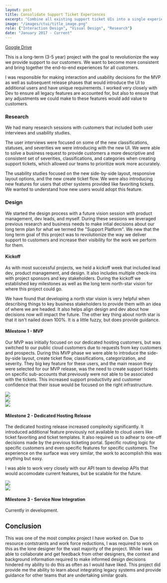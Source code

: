 ```yaml
---
layout: post
title: Consolidate Support Ticket Experiences
excerpt: "Combine all existing support ticket UIs into a single experience that can be evovled to support the future of Fanatical Support."
image: "/images/ctui/title_image.png"
role: {"Interaction Design", "Visual Design", "Research"}
date: "January 2017 - Current"
---
```


<a class="push-right" target="_blank" href="https://drive.google.com/open?id=1PkzC53YOEMzmD3r2zrtk7gsEg7Hcuy4w">Google Drive</a>
<p>
	This is a long-term (3-5 year) project with the goal to revolutionize the way we provide support to our customers. We want to become more consistent and bring together the end-to-end experiences for all customers. </p><p>I was responsible for making interaction and usability decisions for the MVP as well as subsequent release phases that would introduce the UI to additional users and have unique requirements. I worked very closely with Dev to ensure all legacy features are accounted for, but also to ensure that any adjustments we could make to these features would add value to customers. 
</p>
<h3>Research</h3>
<p>
	We had many research sessions with customers that included both user interviews and usability studies. </p> <p>The user interviews were focused on some of the new classifications, statuses, and severities we were introducing with the new UI. We were able to solve a business request to provide customers a more descriptive and consistent set of severities, classifications, and categories when creating support tickets, which allowed our teams to prioritize work more accurately. 
</p>
<p>
	The usability studies focused on the new side-by-side layout, responsive layout options, and the new create ticket flow. We were also introducing new features for users that other systems provided like favoriting tickets. We wanted to understand how new users would adopt this feature. 
</p>
<h3>Design</h3>
<p>
	We started the design process with a future vision session with product management, dev leads, and myself. During these sessions we leveraged previous research and business needs to make intial decisions about our long term plan for what we termed the "Support Platform". We new that the long term goal of this project was to revolutionize the way we deliver support to customers and increase their visibility for the work we perform for them.
</p>
<h4>Kickoff</h4>
<p>
	As with most successful projects, we held a kickoff week that included lead dev, product management, and design. It also includes multiple check-ins with project sponsors and key stakeholders. During the kickoff we established key milestones as well as the long term north-star vision for where this project could go.
</p>
<p>
	We have found that developing a north star vision is very helpful when describing things to key business stakeholders to provide them with an idea of where we are headed. It also helps align design and dev about how decisions now will impact the future. The other key thing about north star is that it isn't nailed down 100%. It is a little fuzzy, but does provide guidance. 
</p>
<h4>Milestone 1 - MVP</h4>

<p>
	Our MVP was initially focused on our dedicated hosting customers, but was switched to our public cloud customers due to requests from key customers and prospects. During this MVP phase we were able to introduce the side-by-side layout, create ticket flow, classifications, categorization, and severity. They big key feature for these users, and the main reason they were selected for our MVP release, was the need to create support tickets on specific sub-accounts that previously were not able to be associated with the tickets. This increased support productivity and customer confidence that their issue would be focused on the right infrastructure. 
</p>
<div class="row">
	<a href="https://drive.google.com/open?id=1dQozBjiKAMozMgVyhUGUlVj5oUsCWCsT" target="_blank">
	<img class="post-img" src="{{ site.baseurl }}/images/ctui/user_flows.png"></a>
</div>
<div class="row">
	<a href="https://drive.google.com/open?id=1dmrOYSts_0dbW4At_czK25EAzSnNysn5" target="_blank">
	<img class="post-img" src="{{ site.baseurl }}/images/ctui/Severity_Exploration.png"></a>
</div>
<div class="row"><a href="https://drive.google.com/open?id=1rsPXR0iQ1IXnv_Bo04niHVk3KVZsSCk6" target="_blank">
	<img class="post-img" src="{{ site.baseurl }}/images/ctui/source_of_truth_v1.png"></a>
</div>
<h4>Milestone 2 - Dedicated Hosting Release</h4>
<p>
	The dedicated hosting release increased complexity significantly. It introduced additional feature previously not available to cloud users like ticket favoriting and ticket templates. It also required us to adhear to one-off decisions made by the previous ticketing portal. Specific routing logic for specific customers and even specific features for specific customers. The experience on the surface was very similar, the work to accomplish this was anything but easy. 
</p>
<p>
	I was able to work very closely with our API team to develop APIs that would accomodate current features, but be scalable for the future. 
</p>
<div class="row"><a href="https://drive.google.com/open?id=18odSLWA96poPnbDMtBcmnX74Nw0SYgsI" target="_blank">
	<img class="post-img" src="{{ site.baseurl }}/images/ctui/dedicated_list.png"></a>
</div>
<div class="row"><a href="https://drive.google.com/open?id=1Sjw9MNHHnpPuweVW8oF_pfvuyh9NrePi" target="_blank">
	<img class="post-img" src="{{ site.baseurl }}/images/ctui/device_selector.png"></a>
</div>
<h4>Milestone 3 - Service Now Integration</h4>
<p>
Currently in development.
</p>

<h2>Conclusion</h2>
<p>
	This was one of the most complex project I have worked on. Due to resource contstraints and work force reductions, I was required to work on this as the lone designer for the vast majority of the project. While I was able to collaborate and get feedback from other designers, the context and background information required to make informed design decisions hindered my ability to do this as often as I would have liked. This project did provide me the ability to learn about integrating legacy systems and provide guidance for other teams that are undertaking similar goals. 
</p>